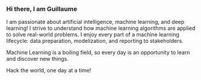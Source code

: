 ### Hi there, I am Guillaume

I am passionate about artificial intelligence, machine learning, and deep learning!
I strive to understand how machine learning algorithms are applied to solve real-world problems.
I enjoy every part of a machine learning lifecycle: data preparation, modelization, and reporting to stakeholders.

Machine Learning is a boiling field, so every day is an opportunity to learn and discover new things.

Hack the world, one day at a time!
